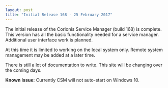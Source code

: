 ```yaml
---
layout: post
title: "Initial Release 168 - 25 February 2017"
---
```

The initial release of the Corionis Service Manager (build 168) is complete. This version has all the basic functionality needed for a service manager. Additional user interface work is planned.

At this time it is limited to working on the local system only. Remote system management may be added at a later time.

There is still a lot of documentation to write. This site will be changing over the coming days.

**Known Issue:** Currently CSM will not auto-start on Windows 10.
